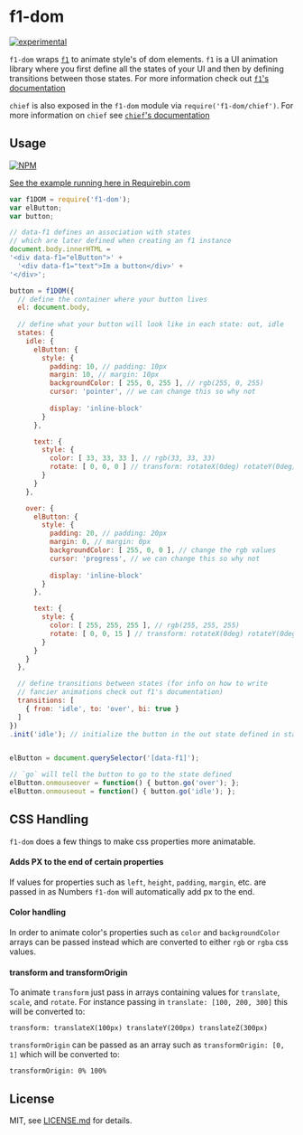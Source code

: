 # f1-dom

[![experimental](http://badges.github.io/stability-badges/dist/experimental.svg)](http://github.com/badges/stability-badges)

`f1-dom` wraps [`f1`](http://npmjs.com/f1) to animate style's of dom elements. `f1` is a UI animation library where you first define all the states of your UI and then by defining transitions between those states. For more information check out [`f1`'s documentation](https://github.com/jam3/f1)

`chief` is also exposed in the `f1-dom` module via `require('f1-dom/chief')`. For more information on `chief` see [`chief`'s documentation](https://github.com/jam3/f1#var-page--requiref1chiefopts)

## Usage

[![NPM](https://nodei.co/npm/f1-dom.png)](https://www.npmjs.com/package/f1-dom)

[See the example running here in Requirebin.com](http://requirebin.com/?gist=acd623a56bcbfe2133b1)

```javascript
var f1DOM = require('f1-dom');
var elButton;
var button;

// data-f1 defines an association with states
// which are later defined when creating an f1 instance
document.body.innerHTML = 
'<div data-f1="elButton">' +
  '<div data-f1="text">Im a button</div>' +
'</div>';

button = f1DOM({
  // define the container where your button lives
  el: document.body,
  
  // define what your button will look like in each state: out, idle
  states: {
    idle: {
      elButton: {
        style: {
          padding: 10, // padding: 10px
          margin: 10, // margin: 10px
          backgroundColor: [ 255, 0, 255 ], // rgb(255, 0, 255)
          cursor: 'pointer', // we can change this so why not
          
          display: 'inline-block'
        }
      },

      text: {
        style: {
          color: [ 33, 33, 33 ], // rgb(33, 33, 33)
          rotate: [ 0, 0, 0 ] // transform: rotateX(0deg) rotateY(0deg) rotateZ(0deg)
        }
      }
    },

    over: {
      elButton: {
        style: {
          padding: 20, // padding: 20px
          margin: 0, // margin: 0px
          backgroundColor: [ 255, 0, 0 ], // change the rgb values
          cursor: 'progress', // we can change this so why not
          
          display: 'inline-block'
        }
      },

      text: {
        style: {
          color: [ 255, 255, 255 ], // rgb(255, 255, 255)
          rotate: [ 0, 0, 15 ] // transform: rotateX(0deg) rotateY(0deg) rotateZ(15deg)
        }
      }
    }
  },

  // define transitions between states (for info on how to write
  // fancier animations check out f1's documentation)
  transitions: [
    { from: 'idle', to: 'over', bi: true }
  ]
})
.init('idle'); // initialize the button in the out state defined in states


elButton = document.querySelector('[data-f1]');

// `go` will tell the button to go to the state defined
elButton.onmouseover = function() { button.go('over'); };
elButton.onmouseout = function() { button.go('idle'); };
```

## CSS Handling

`f1-dom` does a few things to make css properties more animatable.

#### Adds PX to the end of certain properties

If values for properties such as `left`, `height`, `padding`, `margin`, etc. are passed in as Numbers `f1-dom` will automatically add px to the end.

#### Color handling

In order to animate color's properties such as `color` and `backgroundColor` arrays can be passed instead which are converted to either `rgb` or `rgba` css values.

#### transform and transformOrigin

To animate `transform` just pass in arrays containing values for `translate`, `scale`, and `rotate`. For instance passing in `translate: [100, 200, 300]` this will be converted to:
```
transform: translateX(100px) translateY(200px) translateZ(300px)
```

`transformOrigin` can be passed as an array such as `transformOrigin: [0, 1]` which will be converted to:
```
transformOrigin: 0% 100%
```

## License

MIT, see [LICENSE.md](http://github.com/jam3/f1-dom/blob/master/LICENSE.md) for details.
